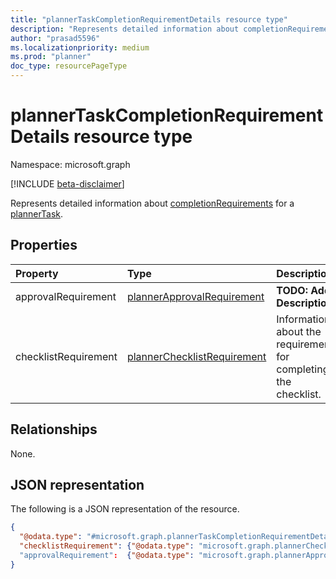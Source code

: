 ```yaml
---
title: "plannerTaskCompletionRequirementDetails resource type"
description: "Represents detailed information about completionRequirements for a plannerTask."
author: "prasad5596"
ms.localizationpriority: medium
ms.prod: "planner"
doc_type: resourcePageType
---
```


# plannerTaskCompletionRequirementDetails resource type

Namespace: microsoft.graph

[!INCLUDE [beta-disclaimer](../../includes/beta-disclaimer.md)]

Represents detailed information about [completionRequirements](plannertask.md#plannertaskcompletionrequirements-values) for a [plannerTask](plannertask.md).

## Properties

|Property|Type|Description|
|:---|:---|:---|
|approvalRequirement |[plannerApprovalRequirement](../resources/plannerapprovalrequirement.md)|**TODO: Add Description**|
|checklistRequirement|[plannerChecklistRequirement](plannerchecklistrequirement.md)|Information about the requirements for completing the checklist.|

## Relationships

None.

## JSON representation

The following is a JSON representation of the resource.

<!--{
  "blockType": "resource",
  "@odata.type": "microsoft.graph.plannerTaskCompletionRequirementDetails"
}-->
``` json
{
  "@odata.type": "#microsoft.graph.plannerTaskCompletionRequirementDetails",
  "checklistRequirement": {"@odata.type": "microsoft.graph.plannerChecklistRequirement"}
  "approvalRequirement":  {"@odata.type": "microsoft.graph.plannerApprovalRequirement" }
}
```

